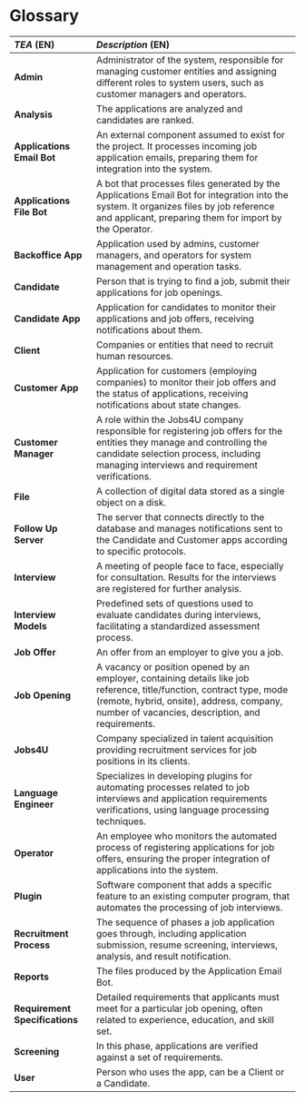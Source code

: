 # Glossary
                                                                                                                                                                                             
| **_TEA_** (EN)                 | **_Description_** (EN)                                                                                                                                                                                                  |
|:-------------------------------|:------------------------------------------------------------------------------------------------------------------------------------------------------------------------------------------------------------------------|
| **Admin**                      | Administrator of the system, responsible for managing customer entities and assigning different roles to system users, such as customer managers and operators.                                                         |
| **Analysis**                   | The applications are analyzed and candidates are ranked.                                                                                                                                                                |
| **Applications Email Bot**     | An external component assumed to exist for the project. It processes incoming job application emails, preparing them for integration into the system.                                                                   |
| **Applications File Bot**      | A bot that processes files generated by the Applications Email Bot for integration into the system. It organizes files by job reference and applicant, preparing them for import by the Operator.                       |
| **Backoffice App**             | Application used by admins, customer managers, and operators for system management and operation tasks.                                                                                                                 |
| **Candidate**                  | Person that is trying to find a job, submit their applications for job openings.                                                                                                                                        |
| **Candidate App**              | Application for candidates to monitor their applications and job offers, receiving notifications about them.                                                                                                            |
| **Client**                     | Companies or entities that need to recruit human resources.                                                                                                                                                             |
| **Customer App**               | Application for customers (employing companies) to monitor their job offers and the status of applications, receiving notifications about state changes.                                                                |
| **Customer Manager**           | A role within the Jobs4U company responsible for registering job offers for the entities they manage and controlling the candidate selection process, including managing interviews and requirement verifications.      |
| **File**                       | A collection of digital data stored as a single object on a disk.                                                                                                                                                       |
| **Follow Up Server**           | The server that connects directly to the database and manages notifications sent to the Candidate and Customer apps according to specific protocols.                                                                    |
| **Interview**                  | A meeting of people face to face, especially for consultation. Results for the interviews are registered for further analysis.                                                                                          |
| **Interview Models**           | Predefined sets of questions used to evaluate candidates during interviews, facilitating a standardized assessment process.                                                                                             |
| **Job Offer**                  | An offer from an employer to give you a job.                                                                                                                                                                            |
| **Job Opening**                | A vacancy or position opened by an employer, containing details like job reference, title/function, contract type, mode (remote, hybrid, onsite), address, company, number of vacancies, description, and requirements. |
| **Jobs4U**                     | Company specialized in talent acquisition providing recruitment services for job positions in its clients.                                                                                                              |
| **Language Engineer**          | Specializes in developing plugins for automating processes related to job interviews and application requirements verifications, using language processing techniques.                                                  |
| **Operator**                   | An employee who monitors the automated process of registering applications for job offers, ensuring the proper integration of applications into the system.                                                             |
| **Plugin**                     | Software component that adds a specific feature to an existing computer program, that automates the processing of job interviews.                                                                                       |
| **Recruitment Process**        | The sequence of phases a job application goes through, including application submission, resume screening, interviews, analysis, and result notification.                                                               |
| **Reports**                    | The files produced by the Application Email Bot.                                                                                                                                                                        |
| **Requirement Specifications** | Detailed requirements that applicants must meet for a particular job opening, often related to experience, education, and skill set.                                                                                    |
| **Screening**                  | In this phase, applications are verified against a set of requirements.                                                                                                                                                 |
| **User**                       | Person who uses the app, can be a Client or a Candidate.                                                                                                                                                                |
